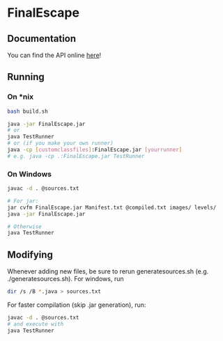 # FinalEscape

## Documentation

You can find the API online [here](https://ofekih.github.io/FinalEscape/javadoc/index.html "documentation")!

## Running

### On *nix

```sh
bash build.sh

java -jar FinalEscape.jar
# or
java TestRunner
# or (if you make your own runner)
java -cp [customclassfiles]:FinalEscape.jar [yourrunner]
# e.g. java -cp .:FinalEscape.jar TestRunner
```

### On Windows

```sh
javac -d . @sources.txt

# For jar:
jar cvfm FinalEscape.jar Manifest.txt @compiled.txt images/ levels/
java -jar FinalEscape.jar

# Otherwise
java TestRunner
```

## Modifying

Whenever adding new files, be sure to rerun generatesources.sh (e.g. ./generatesources.sh). For windows, run

```sh
dir /s /B *.java > sources.txt
```

For faster compilation (skip .jar generation), run:

```sh
javac -d . @sources.txt
# and execute with
java TestRunner
```

